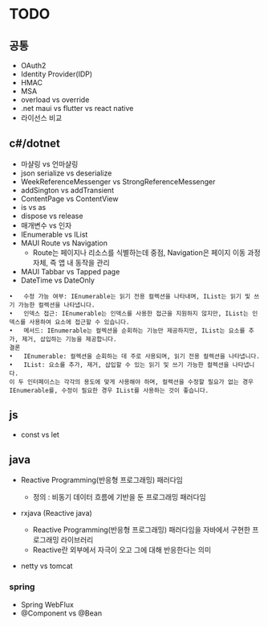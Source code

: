 # TODO

## 공통

- OAuth2
- Identity Provider(IDP)
- HMAC
- MSA
- overload vs override
- .net maui vs flutter vs react native
- 라이선스 비교

## c#/dotnet

- 마샬링 vs 언마샬링
- json serialize vs deserialize
- WeekReferenceMessenger vs StrongReferenceMessenger
- addSington vs addTransient
- ContentPage vs ContentView
- is vs as
- dispose vs release
- 매개변수 vs 인자
- IEnumerable vs IList
- MAUI Route vs Navigation
  - Route는 페이지나 리소스를 식별하는데 중점, Navigation은 페이지 이동 과정 자체, 즉 앱 내 동작을 관리
- MAUI Tabbar vs Tapped page
- DateTime vs DateOnly

```
•	수정 가능 여부: IEnumerable는 읽기 전용 컬렉션을 나타내며, IList는 읽기 및 쓰기 가능한 컬렉션을 나타냅니다.
•	인덱스 접근: IEnumerable는 인덱스를 사용한 접근을 지원하지 않지만, IList는 인덱스를 사용하여 요소에 접근할 수 있습니다.
•	메서드: IEnumerable는 컬렉션을 순회하는 기능만 제공하지만, IList는 요소를 추가, 제거, 삽입하는 기능을 제공합니다.
결론
•	IEnumerable: 컬렉션을 순회하는 데 주로 사용되며, 읽기 전용 컬렉션을 나타냅니다.
•	IList: 요소를 추가, 제거, 삽입할 수 있는 읽기 및 쓰기 가능한 컬렉션을 나타냅니다.
이 두 인터페이스는 각각의 용도에 맞게 사용해야 하며, 컬렉션을 수정할 필요가 없는 경우 IEnumerable를, 수정이 필요한 경우 IList를 사용하는 것이 좋습니다.
```

## js

- const vs let

## java

- Reactive Programming(반응형 프로그래밍) 패러다임

  - 정의 : 비동기 데이터 흐름에 기반을 둔 프로그래밍 패러다임

- rxjava (Reactive java)

  - Reactive Programming(반응형 프로그래밍) 패러다임을 자바에서 구현한 프로그래밍 라이브러리
  - Reactive란 외부에서 자극이 오고 그에 대해 반응한다는 의미

- netty vs tomcat

### spring

- Spring WebFlux
- @Component vs @Bean
